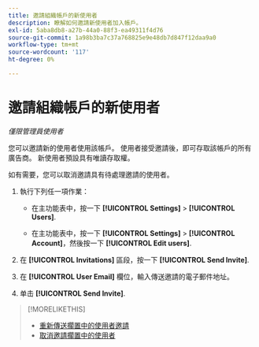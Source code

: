 ```yaml
---
title: 邀請組織帳戶的新使用者
description: 瞭解如何邀請新使用者加入帳戶。
exl-id: 5aba8db8-a27b-44a0-88f3-ea49311f4d76
source-git-commit: 1a98b3ba7c37a768825e9e48db7d847f12daa9a0
workflow-type: tm+mt
source-wordcount: '117'
ht-degree: 0%

---
```


# 邀請組織帳戶的新使用者

*僅限管理員使用者*

您可以邀請新的使用者使用該帳戶。 使用者接受邀請後，即可存取該帳戶的所有廣告商。 新使用者預設具有唯讀存取權。

如有需要，您可以取消邀請具有待處理邀請的使用者。

1. 執行下列任一項作業：

   * 在主功能表中，按一下 **[!UICONTROL Settings]** > **[!UICONTROL Users]**.

   * 在主功能表中，按一下 **[!UICONTROL Settings]** > **[!UICONTROL Account]**，然後按一下 **[!UICONTROL Edit users]**.

1. 在 **[!UICONTROL Invitations]** 區段，按一下 **[!UICONTROL Send Invite]**.

1. 在 **[!UICONTROL User Email]** 欄位，輸入傳送邀請的電子郵件地址。

1. 单击 **[!UICONTROL Send Invite]**.

>[!MORELIKETHIS]
>
>* [重新傳送擱置中的使用者邀請](user-resend-invite.md)
>* [取消邀請擱置中的使用者](user-uninvite.md)


<!-- >* [Edit User Permissions or Delete a User](user-edit.md) -->
